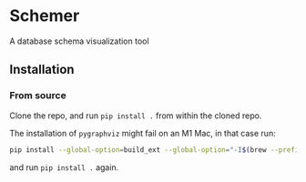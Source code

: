 # Schemer

A database schema visualization tool


## Installation

### From source

Clone the repo, and run `pip install .` from within the cloned repo.

The installation of `pygraphviz` might fail on an M1 Mac, in that case run:

```bash
pip install --global-option=build_ext --global-option="-I$(brew --prefix graphviz)/include" --global-option="-L$(brew --prefix graphviz)/lib" pygraphviz
```

and run `pip install .` again.